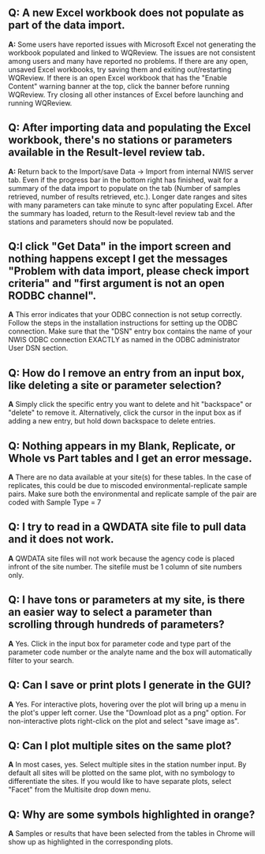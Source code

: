 Q: A new Excel workbook does not populate as part of the data import.
---------------------------------------------------------------------

**A:** Some users have reported issues with Microsoft Excel not generating the workbook populated and linked to WQReview. The issues are not consistent among users and many have reported no problems. If there are any open, unsaved Excel workbooks, try saving them and exiting out/restarting WQReview. If there is an open Excel workbook that has the "Enable Content" warning banner at the top, click the banner before running WQReview. Try closing all other instances of Excel before launching and running WQReview.

Q: After importing data and populating the Excel workbook, there's no stations or parameters available in the Result-level review tab.
--------------------------------------------------------------------------------------------------------------------------------------

**A:** Return back to the Import/save Data -&gt; Import from internal NWIS server tab. Even if the progress bar in the bottom right has finished, wait for a summary of the data import to populate on the tab (Number of samples retrieved, number of results retrieved, etc.). Longer date ranges and sites with many parameters can take minute to sync after populating Excel. After the summary has loaded, return to the Result-level review tab and the stations and parameters should now be populated.

Q:I click "Get Data" in the import screen and nothing happens except I get the messages "Problem with data import, please check import criteria" and "first argument is not an open RODBC channel".
---------------------------------------------------------------------------------------------------------------------------------------------------------------------------------------------------

**A** This error indicates that your ODBC connection is not setup correctly. Follow the steps in the installation instructions for setting up the ODBC connection. Make sure that the "DSN" entry box contains the name of your NWIS ODBC connection EXACTLY as named in the ODBC administrator User DSN section.

Q: How do I remove an entry from an input box, like deleting a site or parameter selection?
-------------------------------------------------------------------------------------------

**A** Simply click the specific entry you want to delete and hit "backspace" or "delete" to remove it. Alternatively, click the cursor in the input box as if adding a new entry, but hold down backspace to delete entries.

Q: Nothing appears in my Blank, Replicate, or Whole vs Part tables and I get an error message.
----------------------------------------------------------------------------------------------

**A** There are no data available at your site(s) for these tables. In the case of replicates, this could be due to miscoded environmental-replicate sample pairs. Make sure both the environmental and replicate sample of the pair are coded with Sample Type = 7

Q: I try to read in a QWDATA site file to pull data and it does not work.
-------------------------------------------------------------------------

**A** QWDATA site files will not work because the agency code is placed infront of the site number. The sitefile must be 1 column of site numbers only.

Q: I have tons or parameters at my site, is there an easier way to select a parameter than scrolling through hundreds of parameters?
------------------------------------------------------------------------------------------------------------------------------------

**A** Yes. Click in the input box for parameter code and type part of the parameter code number or the analyte name and the box will automatically filter to your search.

Q: Can I save or print plots I generate in the GUI?
---------------------------------------------------

**A** Yes. For interactive plots, hovering over the plot will bring up a menu in the plot's upper left corner. Use the "Download plot as a png" option. For non-interactive plots right-click on the plot and select "save image as".

Q: Can I plot multiple sites on the same plot?
----------------------------------------------

**A** In most cases, yes. Select multiple sites in the station number input. By default all sites will be plotted on the same plot, with no symbology to differentiate the sites. If you would like to have separate plots, select "Facet" from the Multisite drop down menu.

Q: Why are some symbols highlighted in orange?
----------------------------------------------

**A** Samples or results that have been selected from the tables in Chrome will show up as highlighted in the corresponding plots.
